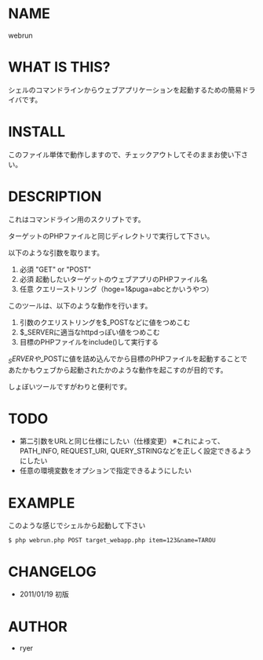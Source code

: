 # NAME

webrun

# WHAT IS THIS?

シェルのコマンドラインからウェブアプリケーションを起動するための簡易ドライバです。

# INSTALL

このファイル単体で動作しますので、チェックアウトしてそのままお使い下さい。

# DESCRIPTION

これはコマンドライン用のスクリプトです。

ターゲットのPHPファイルと同じディレクトリで実行して下さい。

以下のような引数を取ります。

1. 必須 "GET" or "POST"
2. 必須 起動したいターゲットのウェブアプリのPHPファイル名
3. 任意 クエリーストリング（hoge=1&puga=abcとかいうやつ）

このツールは、以下のような動作を行います。

1. 引数のクエリストリングを$_POSTなどに値をつめこむ
2. $_SERVERに適当なhttpdっぽい値をつめこむ
3. 目標のPHPファイルをinclude()して実行する

$_SERVERや$_POSTに値を詰め込んでから目標のPHPファイルを起動することで
あたかもウェブから起動されたかのような動作を起こすのが目的です。

しょぼいツールですがわりと便利です。

# TODO

* 第二引数をURLと同じ仕様にしたい（仕様変更）
  ※これによって、PATH_INFO, REQUEST_URI, QUERY_STRINGなどを正しく設定できるようにしたい
* 任意の環境変数をオプションで指定できるようにしたい

# EXAMPLE

このような感じでシェルから起動して下さい

    $ php webrun.php POST target_webapp.php item=123&name=TAROU
    
# CHANGELOG

* 2011/01/19 初版

# AUTHOR

* ryer

